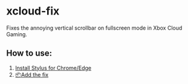 # xcloud-fix
Fixes the annoying vertical scrollbar on fullscreen mode in Xbox Cloud Gaming.

## How to use:
1. [Install Stylus for Chrome/Edge](https://chrome.google.com/webstore/detail/stylus/clngdbkpkpeebahjckkjfobafhncgmne/)
2. [📦Add the fix](https://github.com/tkon99/xcloud-fix/blob/main/xcloudfix.user.css)
